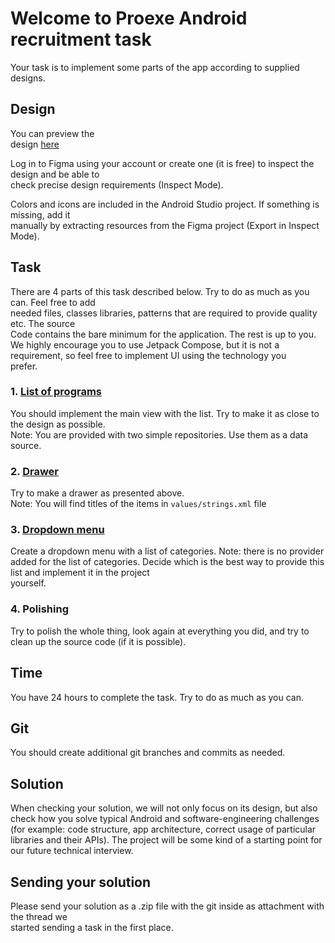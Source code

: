 

# Welcome to Proexe Android recruitment task

Your task is to implement some parts of the app according to supplied designs.

## Design
You can preview the  
design [here](https://www.figma.com/file/oyMtT5hacV2xnOjyW9eQFz/Zadanie-rekrutacyjne?node-id=0%3A1)

Log in to Figma using your account or create one (it is free) to inspect the design and be able to  
check precise design requirements (Inspect Mode).

Colors and icons are included in the Android Studio project. If something is missing, add it  
manually by extracting resources from the Figma project (Export in Inspect Mode).

## Task

There are 4 parts of this task described below. Try to do as much as you can. Feel free to add  
needed files, classes libraries, patterns that are required to provide quality etc. The source  
Code contains the bare minimum for the application. The rest is up to you. We highly encourage you
to use Jetpack Compose, but it is not a requirement, so feel free to implement UI using the
technology you  
prefer.

### 1. [List of programs](https://www.figma.com/file/oyMtT5hacV2xnOjyW9eQFz/Zadanie-rekrutacyjne?node-id=1%3A81)

You should implement the main view with the list. Try to make it as close to the design as
possible.  
Note: You are provided with two simple repositories. Use them as a data source.

### 2. [Drawer ](https://www.figma.com/file/oyMtT5hacV2xnOjyW9eQFz/Zadanie-rekrutacyjne?node-id=1%3A691)

Try to make a drawer as presented above.  
Note: You will find titles of the items in `values/strings.xml` file

### 3. [Dropdown menu](https://www.figma.com/file/oyMtT5hacV2xnOjyW9eQFz/Zadanie-rekrutacyjne?node-id=1%3A1212)

Create a dropdown menu with a list of categories. Note: there is no provider added for the list of
categories. Decide which is the best way to provide this list and implement it in the project  
yourself.

### 4. Polishing

Try to polish the whole thing, look again at everything you did, and try to clean up the source
code (if it is possible).

## Time

You have 24 hours to complete the task. Try to do as much as you can.

## Git

You should create additional git branches and commits as needed.

## Solution

When checking your solution, we will not only focus on its design, but also check how you solve
typical Android and software-engineering challenges (for example: code structure, app architecture,
correct usage of particular libraries and their APIs). The project will be some kind of a starting
point for our future technical interview.

## Sending your solution

Please send your solution as a .zip file with the git inside as attachment with the thread we  
started sending a task in the first place.